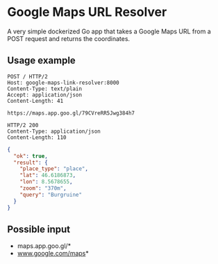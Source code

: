 # Google Maps URL Resolver

A very simple dockerized Go app that takes a Google Maps URL from a POST request and returns the coordinates.

## Usage example

```http
POST / HTTP/2
Host: google-maps-link-resolver:8000
Content-Type: text/plain
Accept: application/json
Content-Length: 41

https://maps.app.goo.gl/79CVreRR5Jwg384h7

HTTP/2 200
Content-Type: application/json
Content-Length: 110
```

```json
{
  "ok": true,
  "result": {
    "place_type": "place",
    "lat": 46.6186873,
    "lon": 8.5678655,
    "zoom": "370m",
    "query": "Burgruine"
  }
}
```

## Possible input

- maps.app.goo.gl/\*
- www.google.com/maps*
